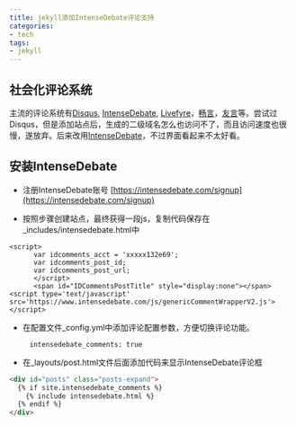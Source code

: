 ```yaml
---
title: jekyll添加IntenseDebate评论支持
categories:
- tech
tags:
- jekyll
---
```




## 社会化评论系统

主流的评论系统有[Disqus](http://disqus.com/), [IntenseDebate](https://intensedebate.com), [Livefyre](http://livefyre.com/)，[畅言](http://changyan.kuaizhan.com/)，[友言](http://www.uyan.cc/)等。尝试过Disqus，但是添加站点后，生成的二级域名怎么也访问不了，而且访问速度也很慢，遂放弃。后来改用[IntenseDebate](https://intensedebate.com)，不过界面看起来不太好看。

## 安装IntenseDebate

+ 注册IntenseDebate账号
  [https://intensedebate.com/signup](https://intensedebate.com/signup)

+ 按照步骤创建站点，最终获得一段js，复制代码保存在_includes/intensedebate.html中
```
<script>
      var idcomments_acct = 'xxxxx132e69';
      var idcomments_post_id;
      var idcomments_post_url;
      </script>
      <span id="IDCommentsPostTitle" style="display:none"></span>
<script type='text/javascript' src='https://www.intensedebate.com/js/genericCommentWrapperV2.js'></script>
```

+ 在配置文件_config.yml中添加评论配置参数，方便切换评论功能。

```
     intensedebate_comments: true
```
+ 在_layouts/post.html文件后面添加代码来显示IntenseDebate评论框
```html
<div id="posts" class="posts-expand">
  {% if site.intensedebate_comments %}
    {% include intensedebate.html %}
  {% endif %}
</div>
```